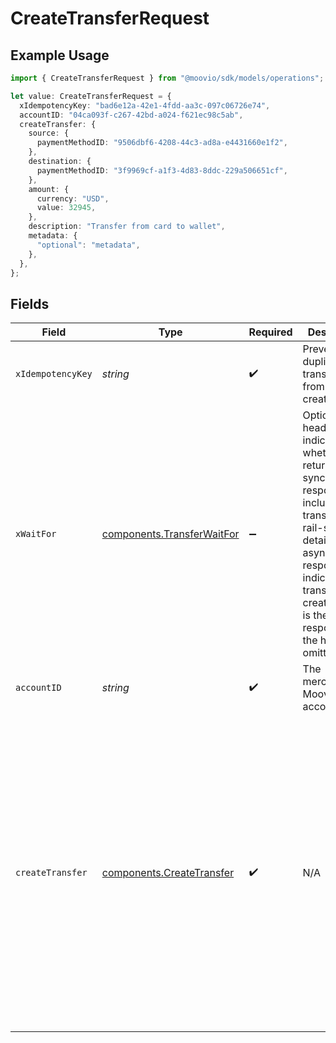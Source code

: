 # CreateTransferRequest

## Example Usage

```typescript
import { CreateTransferRequest } from "@moovio/sdk/models/operations";

let value: CreateTransferRequest = {
  xIdempotencyKey: "bad6e12a-42e1-4fdd-aa3c-097c06726e74",
  accountID: "04ca093f-c267-42bd-a024-f621ec98c5ab",
  createTransfer: {
    source: {
      paymentMethodID: "9506dbf6-4208-44c3-ad8a-e4431660e1f2",
    },
    destination: {
      paymentMethodID: "3f9969cf-a1f3-4d83-8ddc-229a506651cf",
    },
    amount: {
      currency: "USD",
      value: 32945,
    },
    description: "Transfer from card to wallet",
    metadata: {
      "optional": "metadata",
    },
  },
};
```

## Fields

| Field                                                                                                                                                                                                                                                                                             | Type                                                                                                                                                                                                                                                                                              | Required                                                                                                                                                                                                                                                                                          | Description                                                                                                                                                                                                                                                                                       | Example                                                                                                                                                                                                                                                                                           |
| ------------------------------------------------------------------------------------------------------------------------------------------------------------------------------------------------------------------------------------------------------------------------------------------------- | ------------------------------------------------------------------------------------------------------------------------------------------------------------------------------------------------------------------------------------------------------------------------------------------------- | ------------------------------------------------------------------------------------------------------------------------------------------------------------------------------------------------------------------------------------------------------------------------------------------------- | ------------------------------------------------------------------------------------------------------------------------------------------------------------------------------------------------------------------------------------------------------------------------------------------------- | ------------------------------------------------------------------------------------------------------------------------------------------------------------------------------------------------------------------------------------------------------------------------------------------------- |
| `xIdempotencyKey`                                                                                                                                                                                                                                                                                 | *string*                                                                                                                                                                                                                                                                                          | :heavy_check_mark:                                                                                                                                                                                                                                                                                | Prevents duplicate transfers from being created.                                                                                                                                                                                                                                                  |                                                                                                                                                                                                                                                                                                   |
| `xWaitFor`                                                                                                                                                                                                                                                                                        | [components.TransferWaitFor](../../models/components/transferwaitfor.md)                                                                                                                                                                                                                          | :heavy_minus_sign:                                                                                                                                                                                                                                                                                | Optional header that indicates whether to return a synchronous response that includes full transfer and rail-specific details or an <br/>asynchronous response indicating the transfer was created (this is the default response if the header is omitted).                                       |                                                                                                                                                                                                                                                                                                   |
| `accountID`                                                                                                                                                                                                                                                                                       | *string*                                                                                                                                                                                                                                                                                          | :heavy_check_mark:                                                                                                                                                                                                                                                                                | The merchant's Moov account ID.                                                                                                                                                                                                                                                                   |                                                                                                                                                                                                                                                                                                   |
| `createTransfer`                                                                                                                                                                                                                                                                                  | [components.CreateTransfer](../../models/components/createtransfer.md)                                                                                                                                                                                                                            | :heavy_check_mark:                                                                                                                                                                                                                                                                                | N/A                                                                                                                                                                                                                                                                                               | {<br/>"source": {<br/>"paymentMethodID": "9506dbf6-4208-44c3-ad8a-e4431660e1f2"<br/>},<br/>"destination": {<br/>"paymentMethodID": "3f9969cf-a1f3-4d83-8ddc-229a506651cf"<br/>},<br/>"amount": {<br/>"currency": "USD",<br/>"value": 32945<br/>},<br/>"description": "Transfer from card to wallet",<br/>"metadata": {<br/>"optional": "metadata"<br/>}<br/>} |